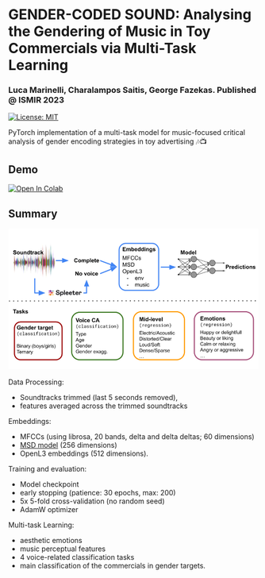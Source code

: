 # GENDER-CODED SOUND: Analysing the Gendering of Music in Toy Commercials via Multi-Task Learning
### Luca Marinelli, Charalampos Saitis, George Fazekas. Published @ ISMIR 2023
[![License: MIT](https://img.shields.io/badge/License-MIT-yellow.svg)](https://opensource.org/licenses/MIT)

PyTorch implementation of a multi-task model for music-focused critical analysis of gender encoding strategies in toy advertising 🎶📺

## Demo 
<a href="https://colab.research.google.com/drive/1UMGSIEglIpPHSD2iCOKd72QeLUYEAI2R?usp=sharing">
  <img src="https://colab.research.google.com/assets/colab-badge.svg" alt="Open In Colab"/>
</a>


## Summary

![Tasks diagram](https://github.com/marinelliluca/gender_coded_sound_ismir2023/blob/main/tasks_diagram.png)

Data Processing: 
- Soundtracks trimmed (last 5 seconds removed), 
- features averaged across the trimmed soundtracks

Embeddings: 
- MFCCs (using librosa, 20 bands, delta and delta deltas; 60 dimensions)
- [MSD model](https://github.com/marinelliluca/transformer-based-music-auto-tagging) (256 dimensions)
- OpenL3 embeddings (512 dimensions).

Training and evaluation: 
- Model checkpoint
- early stopping (patience: 30 epochs, max: 200)
- 5x 5-fold cross-validation (no random seed)
- AdamW optimizer

Multi-task Learning: 
- aesthetic emotions
- music perceptual features
- 4 voice-related classification tasks
- main classification of the commercials in gender targets.
